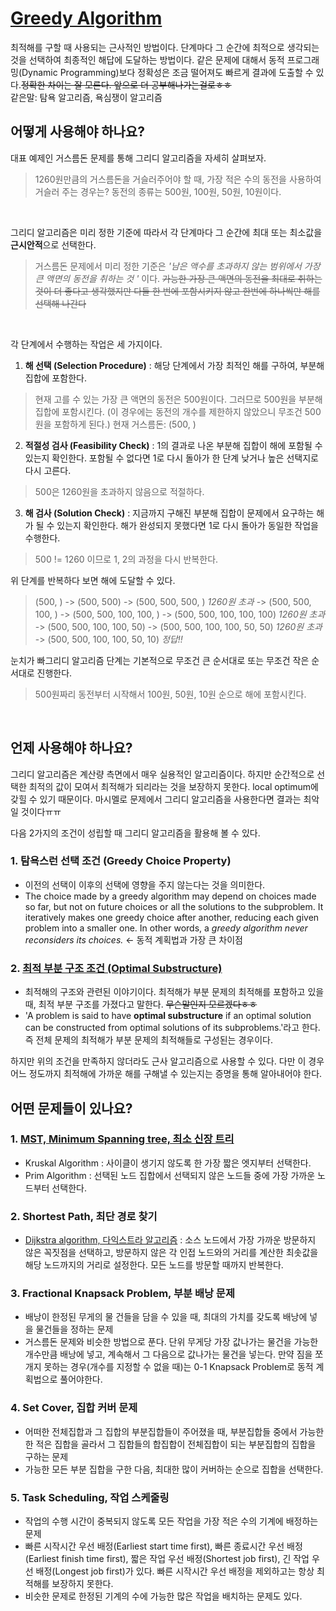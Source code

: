# [Greedy Algorithm](http://ivis.kr/images/4/46/4%EC%9E%A5%EA%B7%B8%EB%A6%AC%EB%94%94%EC%95%8C%EA%B3%A0%EB%A6%AC%EC%A6%98.pdf)

최적해를 구할 때 사용되는 근사적인 방법이다. 단계마다 그 순간에 최적으로 생각되는 것을 선택하여 최종적인 해답에 도달하는 방법이다. 같은 문제에 대해서 동적 프로그래밍(Dynamic Programming)보다 정확성은 조금 떨어져도 빠르게 결과에 도출할 수 있다.~~정확한 차이는 잘 모른다. 앞으로 더 공부해나가는걸로ㅎㅎ~~  
같은말: 탐욕 알고리즘, 욕심쟁이 알고리즘


## 어떻게 사용해야 하나요?

대표 예제인 거스름돈 문제를 통해 그리디 알고리즘을 자세히 살펴보자.
> 1260원만큼의 거스름돈을 거슬러주어야 할 때, 가장 적은 수의 동전을 사용하여 거슬러 주는 경우는? 동전의 종류는 500원, 100원, 50원, 10원이다.

<br>

그리디 알고리즘은 미리 정한 기준에 따라서 각 단계마다 그 순간에 최대 또는 최소값을  **근시안적**으로 선택한다. 
> 거스름돈 문제에서 미리 정한 기준은 _'남은 액수를 초과하지 않는 범위에서 가장 큰 액면의 동전을 취하는 것 '_ 이다. ~~가능한 가장 큰 액면의 동전을 최대로 취하는 것이 더 좋다고 생각했지만 다들 한 번에 포함시키지 않고 한번에 하나씩만 해를 선택해 나간다~~

<br>

각 단계에서 수행하는 작업은 세 가지이다. 
1. __해 선택 (Selection Procedure)__ : 해당 단계에서 가장 최적인 해를 구하여, 부분해 집합에 포함한다.
> 현재 고를 수 있는 가장 큰 액면의 동전은 500원이다. 그러므로 500원을 부분해 집합에 포함시킨다. (이 경우에는 동전의 개수를 제한하지 않았으니 무조건 500원을 포함하게 된다.)
> 현재 거스름돈: (500, )

2. __적절성 검사 (Feasibility Check)__ : 1의 결과로 나온 부분해 집합이 해에 포함될 수 있는지 확인한다. 포함될 수 없다면 1로 다시 돌아가 한 단계 낮거나 높은 선택지로 다시 고른다.
> 500은 1260원을 초과하지 않음으로 적절하다.

3. __해 검사 (Solution Check)__ : 지금까지 구해진 부분해 집합이 문제에서 요구하는 해가 될 수 있는지 확인한다. 해가 완성되지 못했다면 1로 다시 돌아가 동일한 작업을 수행한다.
> 500 != 1260 이므로 1, 2의 과정을 다시 반복한다.

위 단계를 반복하다 보면 해에 도달할 수 있다.
>  (500, ) -> (500, 500) -> (500, 500, 500, ) _1260원 초과_
>  -> (500, 500, 100, ) -> (500, 500, 100, 100, ) -> (500, 500, 100, 100, 100) _1260원 초과_
>  -> (500, 500, 100, 100, 50) -> (500, 500, 100, 100, 50, 50) _1260원 초과_
>  -> (500, 500, 100, 100, 50, 10) _정답!!_

눈치가 빠그리디 알고리즘 단계는 기본적으로 무조건 큰 순서대로 또는 무조건 작은 순서대로 진행한다. 
> 500원짜리 동전부터 시작해서 100원, 50원, 10원 순으로 해에 포함시킨다.

<br>


## 언제 사용해야 하나요?

그리디 알고리즘은 계산량 측면에서 매우 실용적인 알고리즘이다. 하지만 순간적으로 선택한 최적의 값이 모여서 최적해가 되리라는 것을 보장하지 못한다. local optimum에 갖힐 수 있기 때문이다. 마시멜로 문제에서 그리디 알고리즘을 사용한다면 결과는 최악일 것이다ㅠㅠ

다음 2가지의 조건이 성립할 때 그리디 알고리즘을 활용해 볼 수 있다.

### 1. 탐욕스런 선택 조건 (Greedy Choice Property)
*  이전의 선택이 이후의 선택에 영향을 주지 않는다는 것을 의미한다. 
* The choice made by a greedy algorithm may depend on choices made so far, but not on future choices or all the solutions to the subproblem. It iteratively makes one greedy choice after another, reducing each given problem into a smaller one. In other words, a _greedy algorithm never reconsiders its choices._ <- 동적 계획법과 가장 큰 차이점
	
	
### 2. [최적 부분 구조 조건 (Optimal Substructure)](https://en.wikipedia.org/wiki/Optimal_substructure)
* 최적해의 구조와 관련된 이야기이다. 최적해가 부분 문제의 최적해를 포함하고 있을 때, 최적 부분 구조를 가졌다고 말한다. ~~무슨말인지 모르겠다ㅎㅎ~~ 
* 'A problem is said to have **optimal substructure** if an optimal solution can be constructed from optimal solutions of its subproblems.'라고 한다. 즉 전체 문제의 최적해가 부분 문제의 최적해들로 구성된는 경우이다.

하지만 위의 조건을 만족하지 않더라도 근사 알고리즘으로 사용할 수 있다. 다만 이 경우 어느 정도까지 최적해에 가까운 해를 구해낼 수 있는지는 증명을 통해 알아내어야 한다.


## 어떤 문제들이 있나요?
### 1. [MST, Minimum Spanning tree, 최소 신장 트리](https://www.zerocho.com/category/Algorithm/post/584bcd42580277001862f1a7)
 * Kruskal Algorithm : 사이클이 생기지 않도록 한 가장 짧은 엣지부터 선택한다.
 * Prim Algorithm : 선택된 노드 집합에서 선택되지 않은 노드들 중에 가장 가까운 노드부터 선택한다.

### 2. Shortest Path, 최단 경로 찾기
* [Dijkstra algorithm, 다익스트라 알고리즘](https://ko.wikipedia.org/wiki/%EB%8D%B0%EC%9D%B4%ED%81%AC%EC%8A%A4%ED%8A%B8%EB%9D%BC_%EC%95%8C%EA%B3%A0%EB%A6%AC%EC%A6%98) : 소스 노드에서 가장 가까운 방문하지 않은 꼭짓점을 선택하고, 방문하지 않은 각 인접 노드와의 거리를 계산한 최솟값을 해당 노드까지의 거리로 설정한다. 모든 노드를 방문할 때까지 반복한다.

### 3. Fractional Knapsack Problem, 부분 배낭 문제
* 배낭이 한정된 무게의 물 건들을 담을 수 있을 때, 최대의 가치를 갖도록 배낭에 넣 을 물건들을 정하는 문제
* 거스름돈 문제와 비슷한 방법으로 푼다. 단위 무게당 가장 값나가는 물건을 가능한 개수만큼 배낭에 넣고, 계속해서 그 다음으로 값나가는 물건을 넣는다. 만약 짐을 쪼개지 못하는 경우(개수를 지정할 수 없을 때)는 0-1 Knapsack Problem로 동적 계획법으로 풀어야한다.

### 4. Set Cover, 집합 커버 문제
* 어떠한 전체집합과 그 집합의 부분집합들이 주어졌을 때, 부분집합들 중에서 가능한 한 적은 집합을 골라서 그 집합들의 합집합이 전체집합이 되는 부분집합의 집합을 구하는 문제
* 가능한 모든 부분 집합을 구한 다음, 최대한 많이 커버하는 순으로 집합을 선택한다.

### 5. Task Scheduling, 작업 스케줄링
* 작업의 수행 시간이 중복되지 않도록 모든 작업을 가장 적은 수의 기계에 배정하는 문제
*  빠른 시작시간 우선 배정(Earliest start time first), 빠른 종료시간 우선 배정(Earliest finish time first), 짧은 작업 우선 배정(Shortest job first), 긴 작업 우선 배정(Longest job first)가 있다. 빠른 시작시간 우선 배정을 제외하고는 항상 최적해를 보장하지 못한다.  
* 비슷한 문제로 한정된 기계의 수에 가능한 많은 작업을 배치하는 문제도 있다.
